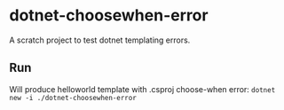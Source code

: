 # dotnet-choosewhen-error
A scratch project to test dotnet templating errors.

## Run
Will produce helloworld template with .csproj choose-when error:
`dotnet new -i ./dotnet-choosewhen-error`
